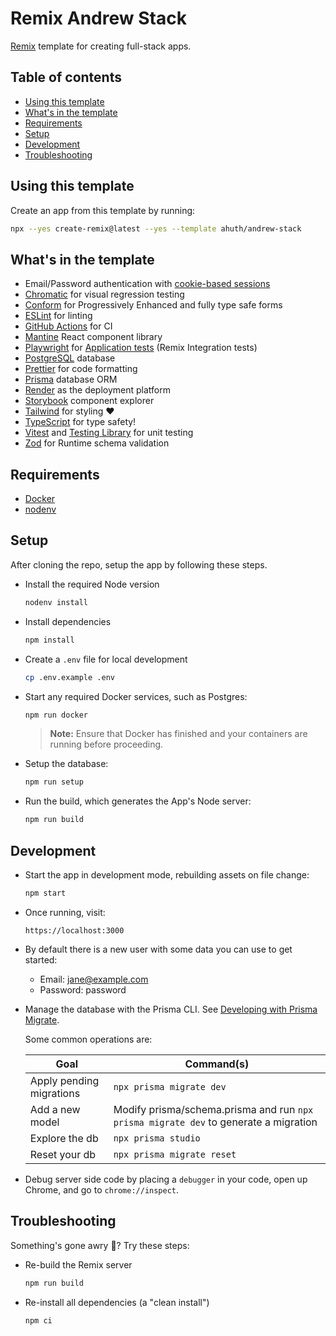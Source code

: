 # Remix Andrew Stack

<!-- DELETE-START -->
[Remix](https://remix.run) template for creating full-stack apps.
<!-- DELETE-END -->

## Table of contents

<!-- DELETE-START -->
- [Using this template](#using-this-template)
- [What's in the template](#what-s-in-the-template)<!-- DELETE-END -->
- [Requirements](#requirements)
- [Setup](#setup)
- [Development](#development)
- [Troubleshooting](#troubleshooting)

<!-- DELETE-START -->
## Using this template

Create an app from this template by running:

```sh
npx --yes create-remix@latest --yes --template ahuth/andrew-stack
```

## What's in the template

- Email/Password authentication with [cookie-based sessions](https://remix.run/docs/en/v1/api/remix#createcookiesessionstorage)
- [Chromatic](https://www.chromatic.com/) for visual regression testing
- [Conform](https://conform.guide/) for Progressively Enhanced and fully type safe forms
- [ESLint](https://eslint.org) for linting
- [GitHub Actions](https://github.com/features/actions) for CI
- [Mantine](https://mantine.dev/) React component library
- [Playwright](https://playwright.dev/) for [Application tests](/tests/application/README.md) (Remix Integration tests)
- [PostgreSQL](https://www.postgresql.org/) database
- [Prettier](https://prettier.io) for code formatting
- [Prisma](https://prisma.io) database ORM
- [Render](https://render.com) as the deployment platform
- [Storybook](https://storybook.js.org/) component explorer
- [Tailwind](https://tailwindcss.com/) for styling ❤️
- [TypeScript](https://typescriptlang.org) for type safety!
- [Vitest](https://vitest.dev) and [Testing Library](https://testing-library.com) for unit testing
- [Zod](https://zod.dev/) for Runtime schema validation
<!-- DELETE-END -->

## Requirements

- [Docker](https://www.docker.com/)
- [nodenv](https://github.com/nodenv/nodenv)

## Setup

After cloning the repo, setup the app by following these steps.

- Install the required Node version

  ```sh
  nodenv install
  ```

- Install dependencies

  ```sh
  npm install
  ```

- Create a `.env` file for local development

  ```sh
  cp .env.example .env
  ```

- Start any required Docker services, such as Postgres:

  ```sh
  npm run docker
  ```

  > **Note:** Ensure that Docker has finished and your containers are running before proceeding.

- Setup the database:

  ```sh
  npm run setup
  ```

- Run the build, which generates the App's Node server:

  ```sh
  npm run build
  ```

## Development

- Start the app in development mode, rebuilding assets on file change:

  ```sh
  npm start
  ```

- Once running, visit:

  ```
  https://localhost:3000
  ```

- By default there is a new user with some data you can use to get started:
  - Email: jane@example.com
  - Password: password

- Manage the database with the Prisma CLI. See [Developing with Prisma Migrate](https://www.prisma.io/docs/guides/database/developing-with-prisma-migrate).

  Some common operations are:

  | Goal | Command(s) |
  | ---- | ---------- |
  | Apply pending migrations | `npx prisma migrate dev` |
  | Add a new model | Modify prisma/schema.prisma and run `npx prisma migrate dev` to generate a migration |
  | Explore the db | `npx prisma studio` |
  | Reset your db | `npx prisma migrate reset` |

- Debug server side code by placing a `debugger` in your code, open up Chrome, and go to `chrome://inspect`.

## Troubleshooting

Something's gone awry 🤨? Try these steps:

- Re-build the Remix server

  ```sh
  npm run build
  ```

- Re-install all dependencies (a "clean install")

  ```sh
  npm ci
  ```
